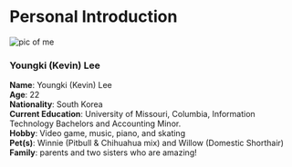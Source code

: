 # Personal Introduction

![pic of me]()
### Youngki (Kevin) Lee
**Name**: Youngki (Kevin) Lee  
**Age**: 22  
**Nationality**: South Korea  
**Current Education**: University of Missouri, Columbia, Information Technology Bachelors and Accounting Minor.  
**Hobby**: Video game, music, piano, and skating  
**Pet(s)**: Winnie (Pitbull & Chihuahua mix) and Willow (Domestic Shorthair)  
**Family**: parents and two sisters who are amazing!  

